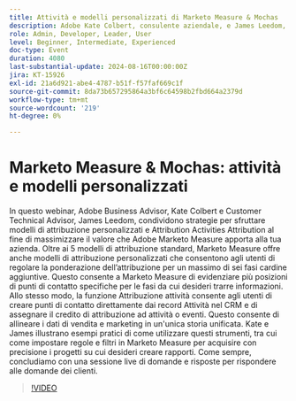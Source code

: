 ```yaml
---
title: Attività e modelli personalizzati di Marketo Measure & Mochas
description: Adobe Kate Colbert, consulente aziendale, e James Leedom, consulente tecnico per i clienti, esplorano le strategie per sfruttare modelli di attribuzione personalizzati e attribuzione di attività in Adobe Marketo Measure e mostrano esempi pratici e concludono con una sessione di domande e risposte live.
role: Admin, Developer, Leader, User
level: Beginner, Intermediate, Experienced
doc-type: Event
duration: 4080
last-substantial-update: 2024-08-16T00:00:00Z
jira: KT-15926
exl-id: 21a6d921-abe4-4787-b51f-f57faf669c1f
source-git-commit: 8da73b657295864a3bf6c64598b2fbd664a2379d
workflow-type: tm+mt
source-wordcount: '219'
ht-degree: 0%

---
```


# Marketo Measure &amp; Mochas: attività e modelli personalizzati

In questo webinar, Adobe Business Advisor, Kate Colbert e Customer Technical Advisor, James Leedom, condividono strategie per sfruttare modelli di attribuzione personalizzati e Attribution Activities Attribution al fine di massimizzare il valore che Adobe Marketo Measure apporta alla tua azienda. Oltre ai 5 modelli di attribuzione standard, Marketo Measure offre anche modelli di attribuzione personalizzati che consentono agli utenti di regolare la ponderazione dell’attribuzione per un massimo di sei fasi cardine aggiuntive. Questo consente a Marketo Measure di evidenziare più posizioni di punti di contatto specifiche per le fasi da cui desideri trarre informazioni. Allo stesso modo, la funzione Attribuzione attività consente agli utenti di creare punti di contatto direttamente dai record Attività nel CRM e di assegnare il credito di attribuzione ad attività o eventi. Questo consente di allineare i dati di vendita e marketing in un&#39;unica storia unificata. Kate e James illustrano esempi pratici di come utilizzare questi strumenti, tra cui come impostare regole e filtri in Marketo Measure per acquisire con precisione i progetti su cui desideri creare rapporti. Come sempre, concludiamo con una sessione live di domande e risposte per rispondere alle domande dei clienti.

>[!VIDEO](https://video.tv.adobe.com/v/3432603/?learn=on)
